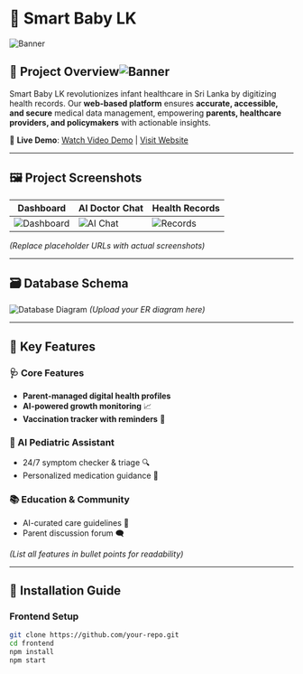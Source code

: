 # 📌 Smart Baby LK

![Banner](https://github.com/user-attachments/assets/bad9f4c4-7c1e-4534-a2cc-55cb04e98afa)

## 🏥 Project Overview![Banner](https://github.com/user-attachments/assets/fad65dc0-a338-4877-9cba-ed194c0e5f0a)

Smart Baby LK revolutionizes infant healthcare in Sri Lanka by digitizing health records. Our **web-based platform** ensures **accurate, accessible, and secure** medical data management, empowering **parents, healthcare providers, and policymakers** with actionable insights. 

🔗 **Live Demo**: [Watch Video Demo](https://youtube.com/your-demo-link) | [Visit Website](https://your-website-link.com)  

---

## 🖼️ Project Screenshots
| Dashboard | AI Doctor Chat | Health Records |
|-----------|----------------|----------------|
| ![Dashboard](https://via.placeholder.com/300x200?text=Dashboard) | ![AI Chat](https://via.placeholder.com/300x200?text=AI+Doctor) | ![Records](https://via.placeholder.com/300x200?text=Health+Data) |

*(Replace placeholder URLs with actual screenshots)*

---

## 🗃️ Database Schema
![Database Diagram](https://via.placeholder.com/600x400?text=Database+Schema+Image) *(Upload your ER diagram here)*

---

## 🚀 Key Features
### 🩺 Core Features
- **Parent-managed digital health profiles**
- **AI-powered growth monitoring** 📈
- **Vaccination tracker with reminders** 💉

### 🤖 AI Pediatric Assistant
- 24/7 symptom checker & triage 🔍
- Personalized medication guidance 💊

### 📚 Education & Community
- AI-curated care guidelines 📝
- Parent discussion forum 🗨️

*(List all features in bullet points for readability)*

---

## 🔨 Installation Guide
### Frontend Setup
```bash
git clone https://github.com/your-repo.git
cd frontend
npm install
npm start
